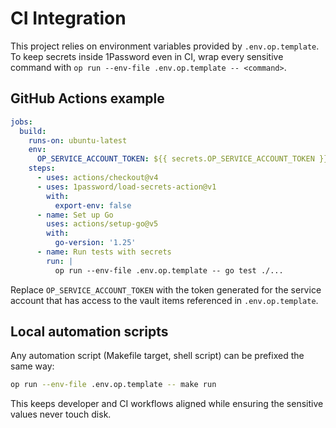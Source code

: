 # CI Integration

This project relies on environment variables provided by `.env.op.template`.
To keep secrets inside 1Password even in CI, wrap every sensitive command with
`op run --env-file .env.op.template -- <command>`.

## GitHub Actions example

```yaml
jobs:
  build:
    runs-on: ubuntu-latest
    env:
      OP_SERVICE_ACCOUNT_TOKEN: ${{ secrets.OP_SERVICE_ACCOUNT_TOKEN }}
    steps:
      - uses: actions/checkout@v4
      - uses: 1password/load-secrets-action@v1
        with:
          export-env: false
      - name: Set up Go
        uses: actions/setup-go@v5
        with:
          go-version: '1.25'
      - name: Run tests with secrets
        run: |
          op run --env-file .env.op.template -- go test ./...
```

Replace `OP_SERVICE_ACCOUNT_TOKEN` with the token generated for the service
account that has access to the vault items referenced in `.env.op.template`.

## Local automation scripts

Any automation script (Makefile target, shell script) can be prefixed the same
way:

```bash
op run --env-file .env.op.template -- make run
```

This keeps developer and CI workflows aligned while ensuring the sensitive
values never touch disk.
